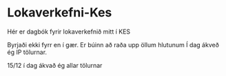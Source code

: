 # Lokaverkefni-Kes
Hér er dagbók fyrir lokaverkefnið mitt í KES

Byrjaði ekki fyrr en í gær.
Er búinn að raða upp öllum hlutunum
Í dag ákveð ég IP tölurnar.


15/12 í dag ákvað ég allar tölurnar 

